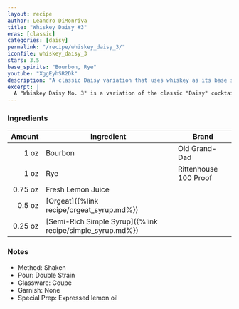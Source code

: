 ```yaml
---
layout: recipe
author: Leandro DiMonriva
title: "Whiskey Daisy #3"
eras: [classic]
categories: [daisy]
permalink: "/recipe/whiskey_daisy_3/"
iconfile: whiskey_daisy_3
stars: 3.5
base_spirits: "Bourbon, Rye"
youtube: "XggEyhSR2Dk"
description: "A classic Daisy variation that uses whiskey as its base spirit, served with citrus and a sweetener."
excerpt: |
  A "Whiskey Daisy No. 3" is a variation of the classic "Daisy" cocktail, which is believed to have originated in the late 1800s, with the earliest known version being a "Brandy Daisy" mentioned in Jerry Thomas's bartending guide; the "Whiskey Daisy" is simply a variation where whiskey is used as the base spirit instead of brandy, and "No. 3" likely refers to a specific recipe variation with slightly different proportions of ingredients within the Daisy family.
---
```


### Ingredients

|  Amount | Ingredient                                                | Brand                 |
| ------: | --------------------------------------------------------- | --------------------- |
|    1 oz | Bourbon                                                   | Old Grand-Dad         |
|    1 oz | Rye                                                       | Rittenhouse 100 Proof |
| 0.75 oz | Fresh Lemon Juice                                         |
|  0.5 oz | [Orgeat]({%link recipe/orgeat_syrup.md%})                 |
| 0.25 oz | [Semi-Rich Simple Syrup]({%link recipe/simple_syrup.md%}) |

### Notes

- Method: Shaken
- Pour: Double Strain
- Glassware: Coupe
- Garnish: None
- Special Prep: Expressed lemon oil
